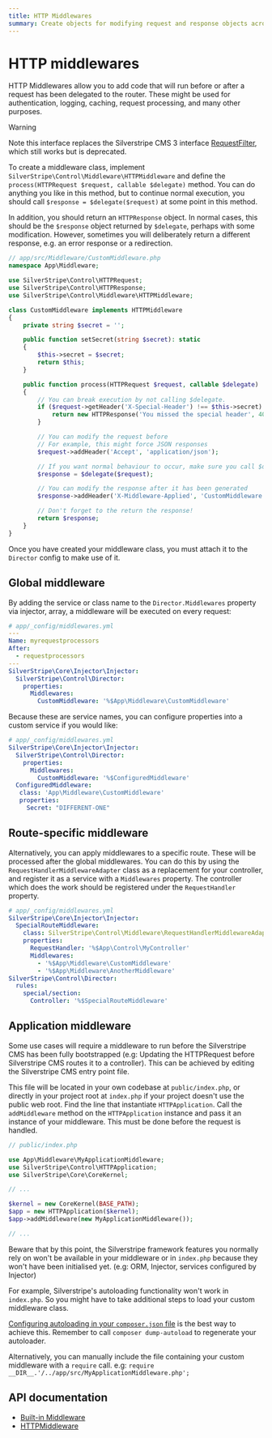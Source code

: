 ```yaml
---
title: HTTP Middlewares
summary: Create objects for modifying request and response objects across controllers.
---
```


# HTTP middlewares

HTTP Middlewares allow you to add code that will run before or after a request has been delegated to the router. These might be used for
authentication, logging, caching, request processing, and many other purposes.

> [!WARNING]
> Note this interface replaces the Silverstripe CMS 3 interface [RequestFilter](api:SilverStripe\Control\RequestFilter), which still works but is deprecated.

To create a middleware class, implement `SilverStripe\Control\Middleware\HTTPMiddleware` and define the
`process(HTTPRequest $request, callable $delegate)` method. You can do anything you like in this
method, but to continue normal execution, you should call `$response = $delegate($request)`
at some point in this method.

In addition, you should return an `HTTPResponse` object. In normal cases, this should be the
`$response` object returned by `$delegate`, perhaps with some modification. However, sometimes you
will deliberately return a different response, e.g. an error response or a redirection.

```php
// app/src/Middleware/CustomMiddleware.php
namespace App\Middleware;

use SilverStripe\Control\HTTPRequest;
use SilverStripe\Control\HTTPResponse;
use SilverStripe\Control\Middleware\HTTPMiddleware;

class CustomMiddleware implements HTTPMiddleware
{
    private string $secret = '';

    public function setSecret(string $secret): static
    {
        $this->secret = $secret;
        return $this;
    }

    public function process(HTTPRequest $request, callable $delegate)
    {
        // You can break execution by not calling $delegate.
        if ($request->getHeader('X-Special-Header') !== $this->secret) {
            return new HTTPResponse('You missed the special header', 400);
        }

        // You can modify the request before
        // For example, this might force JSON responses
        $request->addHeader('Accept', 'application/json');

        // If you want normal behaviour to occur, make sure you call $delegate($request)
        $response = $delegate($request);

        // You can modify the response after it has been generated
        $response->addHeader('X-Middleware-Applied', 'CustomMiddleware');

        // Don't forget to the return the response!
        return $response;
    }
}
```

Once you have created your middleware class, you must attach it to the `Director` config to make
use of it.

## Global middleware

By adding the service or class name to the `Director.Middlewares` property via injector,
array, a middleware will be executed on every request:

```yml
# app/_config/middlewares.yml
---
Name: myrequestprocessors
After:
  - requestprocessors
---
SilverStripe\Core\Injector\Injector:
  SilverStripe\Control\Director:
    properties:
      Middlewares:
        CustomMiddleware: '%$App\Middleware\CustomMiddleware'
```

Because these are service names, you can configure properties into a custom service if you would
like:

```yml
# app/_config/middlewares.yml
SilverStripe\Core\Injector\Injector:
  SilverStripe\Control\Director:
    properties:
      Middlewares:
        CustomMiddleware: '%$ConfiguredMiddleware'
  ConfiguredMiddleware:
   class: 'App\Middleware\CustomMiddleware'
   properties:
     Secret: "DIFFERENT-ONE"
```

## Route-specific middleware

Alternatively, you can apply middlewares to a specific route. These will be processed after the
global middlewares. You can do this by using the `RequestHandlerMiddlewareAdapter` class
as a replacement for your controller, and register it as a service with a `Middlewares`
property. The controller which does the work should be registered under the
`RequestHandler` property.

```yml
# app/_config/middlewares.yml
SilverStripe\Core\Injector\Injector:
  SpecialRouteMiddleware:
    class: SilverStripe\Control\Middleware\RequestHandlerMiddlewareAdapter
    properties:
      RequestHandler: '%$App\Control\MyController'
      Middlewares:
        - '%$App\Middleware\CustomMiddleware'
        - '%$App\Middleware\AnotherMiddleware'
SilverStripe\Control\Director:
  rules:
    special/section:
      Controller: '%$SpecialRouteMiddleware'
```

## Application middleware

Some use cases will require a middleware to run before the Silverstripe CMS has been fully bootstrapped (e.g: Updating
the HTTPRequest before Silverstripe CMS routes it to a controller). This can be achieved by editing the Silverstripe
CMS entry point file.

This file will be located in your own codebase at `public/index.php`, or directly in your project root at `index.php`
if your project doesn't use the public web root. Find the line that instantiate `HTTPApplication`. Call the
`addMiddleware` method on the `HTTPApplication` instance and pass it an instance of your middleware. This must be done
before the request is handled.

```php
// public/index.php

use App\Middleware\MyApplicationMiddleware;
use SilverStripe\Control\HTTPApplication;
use SilverStripe\Core\CoreKernel;

// ...

$kernel = new CoreKernel(BASE_PATH);
$app = new HTTPApplication($kernel);
$app->addMiddleware(new MyApplicationMiddleware());

// ...
```

Beware that by this point, the Silverstripe framework features you normally rely on won't be
available in your middleware or in `index.php` because they won't have been initialised yet. (e.g: ORM, Injector, services configured by Injector)

For example, Silverstripe's autoloading functionality won't work in `index.php`. So you might have to take additional
steps to load your custom middleware class.

[Configuring autoloading in your `composer.json` file](https://getcomposer.org/doc/04-schema.md#autoload) is the best
way to achieve this. Remember to call `composer dump-autoload` to regenerate your autoloader.

Alternatively, you can manually include the file containing your custom middleware with a `require` call. e.g:
`require __DIR__.'/../app/src/MyApplicationMiddleware.php';`

## API documentation

- [Built-in Middleware](/developer_guides/controllers/builtin_middlewares)
- [HTTPMiddleware](api:SilverStripe\Control\Middleware\HTTPMiddleware)
